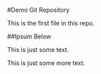 #Demo Git Repository

This is the first file in this repo.

##Ipsum Below

This is just some text.

This is just some more text.